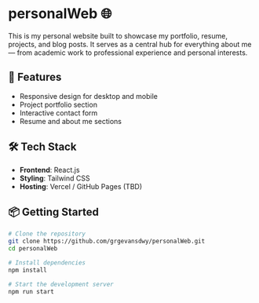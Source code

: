 # personalWeb 🌐

This is my personal website built to showcase my portfolio, resume, projects, and blog posts. It serves as a central hub for everything about me — from academic work to professional experience and personal interests.

## 🚀 Features
- Responsive design for desktop and mobile
- Project portfolio section
- Interactive contact form
- Resume and about me sections

## 🛠️ Tech Stack
- **Frontend**: React.js
- **Styling**: Tailwind CSS
- **Hosting**: Vercel / GitHub Pages (TBD)

## 📦 Getting Started

```bash
# Clone the repository
git clone https://github.com/grgevansdwy/personalWeb.git
cd personalWeb

# Install dependencies
npm install

# Start the development server
npm run start
